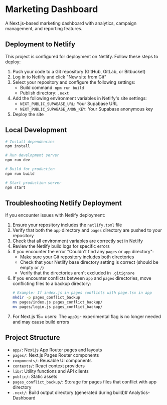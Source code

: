 # Marketing Dashboard

A Next.js-based marketing dashboard with analytics, campaign management, and reporting features.

## Deployment to Netlify

This project is configured for deployment on Netlify. Follow these steps to deploy:

1. Push your code to a Git repository (GitHub, GitLab, or Bitbucket)
2. Log in to Netlify and click "New site from Git"
3. Select your repository and configure the following settings:
   - Build command: `npm run build`
   - Publish directory: `.next`
4. Add the following environment variables in Netlify's site settings:
   - `NEXT_PUBLIC_SUPABASE_URL`: Your Supabase URL
   - `NEXT_PUBLIC_SUPABASE_ANON_KEY`: Your Supabase anonymous key
5. Deploy the site

## Local Development

```bash
# Install dependencies
npm install

# Run development server
npm run dev

# Build for production
npm run build

# Start production server
npm start
```

## Troubleshooting Netlify Deployment

If you encounter issues with Netlify deployment:

1. Ensure your repository includes the `netlify.toml` file
2. Verify that both the `app` directory and `pages` directory are pushed to your repository
3. Check that all environment variables are correctly set in Netlify
4. Review the Netlify build logs for specific errors
5. If you encounter the error "Couldn't find any `pages` or `app` directory":
   - Make sure your Git repository includes both directories
   - Check that your Netlify base directory setting is correct (should be empty or `/`)
   - Verify that the directories aren't excluded in `.gitignore`
6. If you encounter conflicts between `app` and `pages` directories, move conflicting files to a backup directory:
   ```bash
   # Example: If index.js in pages conflicts with page.tsx in app
   mkdir -p pages_conflict_backup
   mv pages/index.js pages_conflict_backup/
   mv pages/login.js pages_conflict_backup/
   ```
7. For Next.js 15+ users: The `appDir` experimental flag is no longer needed and may cause build errors

## Project Structure

- `app/`: Next.js App Router pages and layouts
- `pages/`: Next.js Pages Router components
- `components/`: Reusable UI components
- `contexts/`: React context providers
- `lib/`: Utility functions and API clients
- `public/`: Static assets
- `pages_conflict_backup/`: Storage for pages files that conflict with app directory
- `.next/`: Build output directory (generated during build)#   A n a l y t i c s - D a s h b o a r d  
 